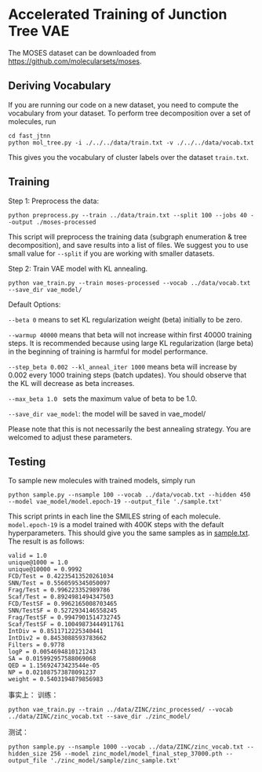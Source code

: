 # Accelerated Training of Junction Tree VAE
The MOSES dataset can be downloaded from https://github.com/molecularsets/moses.

## Deriving Vocabulary
If you are running our code on a new dataset, you need to compute the vocabulary from your dataset.
To perform tree decomposition over a set of molecules, run
```
cd fast_jtnn
python mol_tree.py -i ./../../data/train.txt -v ./../../data/vocab.txt
```
This gives you the vocabulary of cluster labels over the dataset `train.txt`.

## Training
Step 1: Preprocess the data:
```
python preprocess.py --train ../data/train.txt --split 100 --jobs 40 --output ./moses-processed
```
This script will preprocess the training data (subgraph enumeration & tree decomposition), and save results into a list of files. We suggest you to use small value for `--split` if you are working with smaller datasets.

Step 2: Train VAE model with KL annealing.
```
python vae_train.py --train moses-processed --vocab ../data/vocab.txt --save_dir vae_model/
```
Default Options:

`--beta 0` means to set KL regularization weight (beta) initially to be zero.

`--warmup 40000` means that beta will not increase within first 40000 training steps. It is recommended because using large KL regularization (large beta) in the beginning of training is harmful for model performance.

`--step_beta 0.002 --kl_anneal_iter 1000` means beta will increase by 0.002 every 1000 training steps (batch updates). You should observe that the KL will decrease as beta increases.

`--max_beta 1.0 ` sets the maximum value of beta to be 1.0.

`--save_dir vae_model`: the model will be saved in vae_model/

Please note that this is not necessarily the best annealing strategy. You are welcomed to adjust these parameters.

## Testing
To sample new molecules with trained models, simply run
```
python sample.py --nsample 100 --vocab ../data/vocab.txt --hidden 450 --model vae_model/model.epoch-19 --output_file './sample.txt'
```

This script prints in each line the SMILES string of each molecule. `model.epoch-19` is a model trained with 400K steps with the default hyperparameters. This should give you the same samples as in [sample.txt](sample.txt). The result is as follows:

```
valid = 1.0
unique@1000 = 1.0
unique@10000 = 0.9992
FCD/Test = 0.42235413520261034
SNN/Test = 0.5560595345050097
Frag/Test = 0.996223352989786
Scaf/Test = 0.8924981494347503
FCD/TestSF = 0.9962165008703465
SNN/TestSF = 0.5272934146558245
Frag/TestSF = 0.9947901514732745
Scaf/TestSF = 0.10049873444911761
IntDiv = 0.8511712225340441
IntDiv2 = 0.8453088593783662
Filters = 0.9778
logP = 0.0054694810121243
SA = 0.015992957588069068
QED = 1.15692473423544e-05
NP = 0.021087573878091237
weight = 0.5403194879856983
```


事实上：
训练：
```
python vae_train.py --train ../data/ZINC/zinc_processed/ --vocab ../data/ZINC/zinc_vocab.txt --save_dir ./zinc_model/
```
测试：
```
python sample.py --nsample 1000 --vocab ../data/ZINC/zinc_vocab.txt --hidden_size 256 --model zinc_model/model_final_step_37000.pth --output_file './zinc_model/sample/zinc_sample.txt'
```
